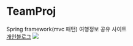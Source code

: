 # TeamProj
Spring framework(mvc 패턴)
여행정보 공유 사이트<br>
<a href="https://parknnna.github.io/blog/">개인블로그</a>
<img src="https://user-images.githubusercontent.com/69619672/98459968-34ad5680-21e3-11eb-9b33-cbc6fcda95b1.PNG">
